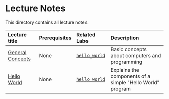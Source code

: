 # Lecture Notes

This directory contains all lecture notes.

<!-- In this index of lectures, add a short description what that lecture contains so it is not necessary to look inside the directory to understand its content -->

| Lecture title | Prerequisites | Related Labs |  Description |
| :--- | :--- | :--- | :--- |
| [General Concepts](/lectures/general_concepts) | None | [`hello_world`](/labs/hello-world) | Basic concepts about computers and programming |
| [Hello World](/lectures/hello_world) | None | [`hello_world`](/labs/hello-world) | Explains the components of a simple "Hello World" program |